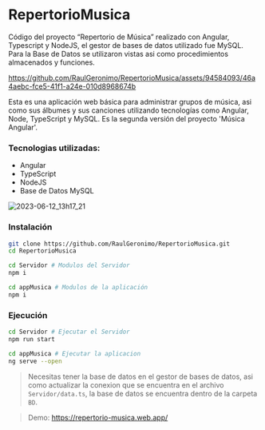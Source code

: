 # RepertorioMusica
Código del proyecto “Repertorio de Música” realizado con Angular, Typescript y NodeJS, el gestor de bases de datos utilizado fue MySQL. Para la Base de Datos se utilizaron vistas asi como procedimientos almacenados y funciones.

https://github.com/RaulGeronimo/RepertorioMusica/assets/94584093/46a4aebc-fce5-41f1-a24e-010d8968674b

Esta es una aplicación web básica para administrar grupos de música, asi como sus álbumes y sus canciones utilizando tecnologías como Angular, Node, TypeScript y MySQL. Es la segunda versión del proyecto 'Música Angular'.

### Tecnologias utilizadas: 
- Angular
- TypeScript
- NodeJS
- Base de Datos MySQL

![2023-06-12_13h17_21](https://github.com/RaulGeronimo/RepertorioMusica/assets/94584093/9304fb14-f530-4eae-aede-53e4a80b4b73)

### Instalación
```sh
git clone https://github.com/RaulGeronimo/RepertorioMusica.git
cd RepertorioMusica

cd Servidor # Modulos del Servidor
npm i

cd appMusica # Modulos de la aplicación
npm i
```

### Ejecución
```sh
cd Servidor # Ejecutar el Servidor
npm run start

cd appMusica # Ejecutar la aplicacion
ng serve --open
```

> Necesitas tener la base de datos en el gestor de bases de datos, asi como actualizar la conexion que se encuentra en el archivo `Servidor/data.ts`, la base de datos se encuentra dentro de la carpeta `BD`.

> Demo: https://repertorio-musica.web.app/
